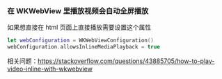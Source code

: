 ### 在 WKWebView 里播放视频会自动全屏播放
如果想直接在 html 页面上直接播放需要设置这个属性
```swift
let webConfiguration = WKWebViewConfiguration()
webConfiguration.allowsInlineMediaPlayback = true
```
相关问题：https://stackoverflow.com/questions/43885705/how-to-play-video-inline-with-wkwebview